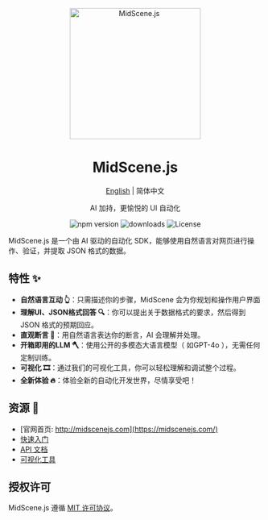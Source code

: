 <p align="center">
  <img alt="MidScene.js"  width="260" src="https://github.com/user-attachments/assets/bff5e76f-ea5c-42b7-bd12-0143a04671cf">
</p>

<h1 align="center">MidScene.js</h1>
<div align="center">

[English](./README.md) | 简体中文

</div>

<p align="center">
  AI 加持，更愉悦的 UI 自动化
</p>

<p align="center">
  <img src="https://img.shields.io/npm/v/@midscene/web?style=flat-square&color=00a8f0" alt="npm version" />
  <img src="https://img.shields.io/npm/dm/@midscene/web.svg?style=flat-square&color=00a8f0" alt="downloads" />
  <img src="https://img.shields.io/badge/License-MIT-blue.svg?style=flat-square&color=00a8f0" alt="License" />
</p>


MidScene.js 是一个由 AI 驱动的自动化 SDK，能够使用自然语言对网页进行操作、验证，并提取 JSON 格式的数据。

## 特性 ✨

- **自然语言互动 👆**：只需描述你的步骤，MidScene 会为你规划和操作用户界面
- **理解UI、JSON格式回答 🔍**：你可以提出关于数据格式的要求，然后得到 JSON 格式的预期回应。
- **直观断言 🤔**：用自然语言表达你的断言，AI 会理解并处理。
- **开箱即用的LLM 🪓**：使用公开的多模态大语言模型（ 如GPT-4o ），无需任何定制训练。
- **可视化 🎞️**：通过我们的可视化工具，你可以轻松理解和调试整个过程。
- **全新体验 🔥**：体验全新的自动化开发世界，尽情享受吧！

## 资源 📄

* [官网首页: http://midscenejs.com](https://midscenejs.com/)
* [快速入门](https://midscenejs.com/docs/getting-started/quick-start.html)
* [API 文档](https://midscenejs.com/docs/usage/API.html)
* [可视化工具](https://midscenejs.com/visualization/index.html)

## 授权许可

MidScene.js 遵循 [MIT 许可协议](https://github.com/web-infra-dev/midscene/blob/main/LICENSE)。